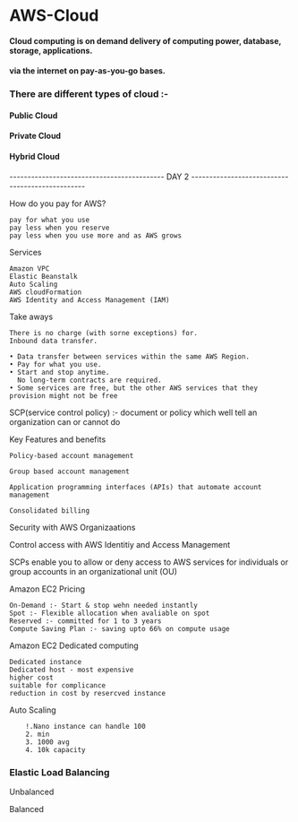 # AWS-Cloud
#### Cloud computing is on demand delivery of computing power, database, storage, applications.
#### via the internet on pay-as-you-go bases.

### There are different types of cloud :- 
#### Public Cloud
#### Private Cloud
#### Hybrid Cloud


------------------------------------------- DAY 2 ------------------------------------------------

How do you pay for AWS?

    pay for what you use
    pay less when you reserve
    pay less when you use more and as AWS grows

Services 

    Amazon VPC
    Elastic Beanstalk
    Auto Scaling
    AWS cloudFormation
    AWS Identity and Access Management (IAM)

Take aways

    There is no charge (with sorne exceptions) for.
    Inbound data transfer.
    
    • Data transfer between services within the same AWS Region.
    • Pay for what you use.
    • Start and stop anytime.
      No long-term contracts are required.
    • Some services are free, but the other AWS services that they provision might not be free

SCP(service control policy) :- document or policy which well tell an organization can or cannot do

Key Features and benefits
    
    Policy-based account management
    
    Group based account management
    
    Application programming interfaces (APIs) that automate account management
    
    Consolidated billing

Security with AWS Organizaations

Control access with AWS Identitiy and Access Management

SCPs enable you to allow or deny access to AWS services for individuals or group accounts in an organizational unit (OU)

Amazon EC2 Pricing
    
    On-Demand :- Start & stop wehn needed instantly
    Spot :- Flexible allocation when avaliable on spot
    Reserved :- committed for 1 to 3 years
    Compute Saving Plan :- saving upto 66% on compute usage

Amazon EC2 Dedicated computing
    
    Dedicated instance
    Dedicated host - most expensive
    higher cost
    suitable for complicance
    reduction in cost by resercved instance

Auto Scaling

        !.Nano instance can handle 100
        2. min 
        3. 1000 avg
        4. 10k capacity

### Elastic Load Balancing

Unbalanced

Balanced
